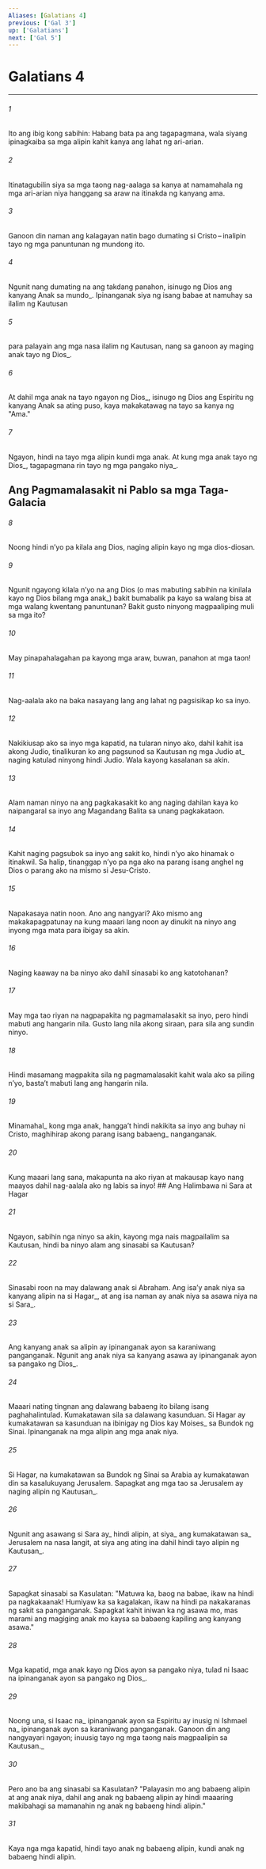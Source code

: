 ```yaml
---
Aliases: [Galatians 4]
previous: ['Gal 3']
up: ['Galatians']
next: ['Gal 5']
---
```

# Galatians 4

***






















###### 1 










Ito ang ibig kong sabihin: Habang bata pa ang tagapagmana, wala siyang ipinagkaiba sa mga alipin kahit kanya ang lahat ng ari-arian. 





















###### 2 










Itinatagubilin siya sa mga taong nag-aalaga sa kanya at namamahala ng mga ari-arian niya hanggang sa araw na itinakda ng kanyang ama. 





















###### 3 










Ganoon din naman ang kalagayan natin bago dumating si Cristo – inalipin tayo ng mga panuntunan ng mundong ito. 





















###### 4 










Ngunit nang dumating na ang takdang panahon, isinugo ng Dios ang kanyang Anak sa mundo_. Ipinanganak siya ng isang babae at namuhay sa ilalim ng Kautusan 





















###### 5 










para palayain ang mga nasa ilalim ng Kautusan, nang sa ganoon ay maging anak tayo ng Dios_. 





















###### 6 










At dahil mga anak na tayo ngayon ng Dios_, isinugo ng Dios ang Espiritu ng kanyang Anak sa ating puso, kaya makakatawag na tayo sa kanya ng "Ama." 





















###### 7 










Ngayon, hindi na tayo mga alipin kundi mga anak. At kung mga anak tayo ng Dios_, tagapagmana rin tayo ng mga pangako niya_.

## Ang Pagmamalasakit ni Pablo sa mga Taga-Galacia 





















###### 8 










Noong hindi nʼyo pa kilala ang Dios, naging alipin kayo ng mga dios-diosan. 





















###### 9 










Ngunit ngayong kilala nʼyo na ang Dios (o mas mabuting sabihin na kinilala kayo ng Dios bilang mga anak_) bakit bumabalik pa kayo sa walang bisa at mga walang kwentang panuntunan? Bakit gusto ninyong magpaaliping muli sa mga ito? 





















###### 10 










May pinapahalagahan pa kayong mga araw, buwan, panahon at mga taon! 





















###### 11 










Nag-aalala ako na baka nasayang lang ang lahat ng pagsisikap ko sa inyo. 





















###### 12 










Nakikiusap ako sa inyo mga kapatid, na tularan ninyo ako, dahil kahit isa akong Judio, tinalikuran ko ang pagsunod sa Kautusan ng mga Judio at_ naging katulad ninyong hindi Judio. Wala kayong kasalanan sa akin. 





















###### 13 










Alam naman ninyo na ang pagkakasakit ko ang naging dahilan kaya ko naipangaral sa inyo ang Magandang Balita sa unang pagkakataon. 





















###### 14 










Kahit naging pagsubok sa inyo ang sakit ko, hindi nʼyo ako hinamak o itinakwil. Sa halip, tinanggap nʼyo pa nga ako na parang isang anghel ng Dios o parang ako na mismo si Jesu-Cristo. 





















###### 15 










Napakasaya natin noon. Ano ang nangyari? Ako mismo ang makakapagpatunay na kung maaari lang noon ay dinukit na ninyo ang inyong mga mata para ibigay sa akin. 





















###### 16 










Naging kaaway na ba ninyo ako dahil sinasabi ko ang katotohanan? 





















###### 17 










May mga tao riyan na nagpapakita ng pagmamalasakit sa inyo, pero hindi mabuti ang hangarin nila. Gusto lang nila akong siraan, para sila ang sundin ninyo. 





















###### 18 










Hindi masamang magpakita sila ng pagmamalasakit kahit wala ako sa piling nʼyo, bastaʼt mabuti lang ang hangarin nila. 





















###### 19 










Minamahal_ kong mga anak, hanggaʼt hindi nakikita sa inyo ang buhay ni Cristo, maghihirap akong parang isang babaeng_ nanganganak. 





















###### 20 










Kung maaari lang sana, makapunta na ako riyan at makausap kayo nang maayos dahil nag-aalala ako ng labis sa inyo! ## Ang Halimbawa ni Sara at Hagar 





















###### 21 










Ngayon, sabihin nga ninyo sa akin, kayong mga nais magpailalim sa Kautusan, hindi ba ninyo alam ang sinasabi sa Kautusan? 





















###### 22 










Sinasabi roon na may dalawang anak si Abraham. Ang isaʼy anak niya sa kanyang alipin na si Hagar_, at ang isa naman ay anak niya sa asawa niya na si Sara_. 





















###### 23 










Ang kanyang anak sa alipin ay ipinanganak ayon sa karaniwang panganganak. Ngunit ang anak niya sa kanyang asawa ay ipinanganak ayon sa pangako ng Dios_. 





















###### 24 










Maaari nating tingnan ang dalawang babaeng ito bilang isang paghahalintulad. Kumakatawan sila sa dalawang kasunduan. Si Hagar ay kumakatawan sa kasunduan na ibinigay ng Dios kay Moises_ sa Bundok ng Sinai. Ipinanganak na mga alipin ang mga anak niya. 





















###### 25 










Si Hagar, na kumakatawan sa Bundok ng Sinai sa Arabia ay kumakatawan din sa kasalukuyang Jerusalem. Sapagkat ang mga tao sa Jerusalem ay naging alipin ng Kautusan_. 





















###### 26 










Ngunit ang asawang si Sara ay_ hindi alipin, at siya_ ang kumakatawan sa_ Jerusalem na nasa langit, at siya ang ating ina dahil hindi tayo alipin ng Kautusan_. 





















###### 27 










Sapagkat sinasabi sa Kasulatan: "Matuwa ka, baog na babae, ikaw na hindi pa nagkakaanak! Humiyaw ka sa kagalakan, ikaw na hindi pa nakakaranas ng sakit sa panganganak. Sapagkat kahit iniwan ka ng asawa mo, mas marami ang magiging anak mo kaysa sa babaeng kapiling ang kanyang asawa." 





















###### 28 










Mga kapatid, mga anak kayo ng Dios ayon sa pangako niya, tulad ni Isaac na ipinanganak ayon sa pangako ng Dios_. 





















###### 29 










Noong una, si Isaac na_ ipinanganak ayon sa Espiritu ay inusig ni Ishmael na_ ipinanganak ayon sa karaniwang panganganak. Ganoon din ang nangyayari ngayon; inuusig tayo ng mga taong nais magpaalipin sa Kautusan._ 





















###### 30 










Pero ano ba ang sinasabi sa Kasulatan? "Palayasin mo ang babaeng alipin at ang anak niya, dahil ang anak ng babaeng alipin ay hindi maaaring makibahagi sa mamanahin ng anak ng babaeng hindi alipin." 





















###### 31 










Kaya nga mga kapatid, hindi tayo anak ng babaeng alipin, kundi anak ng babaeng hindi alipin.
